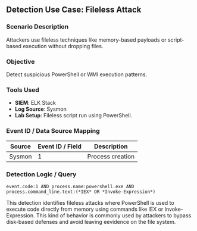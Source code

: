 ## Detection Use Case: Fileless Attack

### Scenario Description
Attackers use fileless techniques like memory-based payloads or script-based execution without dropping files.

### Objective
Detect suspicious PowerShell or WMI execution patterns.

### Tools Used
- **SIEM**: ELK Stack
- **Log Source**: Sysmon
- **Lab Setup**: Fileless script run using PowerShell.

### Event ID / Data Source Mapping
|Source|	Event ID / Field |	Description    |
|------|-------------------|-----------------|
|Sysmon|	        1	       | Process creation|

### Detection Logic / Query
```dsl
event.code:1 AND process.name:powershell.exe AND process.command_line.text:(*IEX* OR *Invoke-Expression*)
```
This detection identifies fileless attacks where PowerShell is used to execute code directly from memory using commands like IEX or Invoke-Expression. 
This kind of behavior is commonly used by attackers to bypass disk-based defenses and avoid leaving eevidence on the file system.
